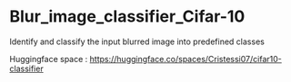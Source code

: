 # Blur_image_classifier_Cifar-10
Identify and classify the input blurred image into predefined classes

Huggingface space : https://huggingface.co/spaces/Cristessi07/cifar10-classifier
